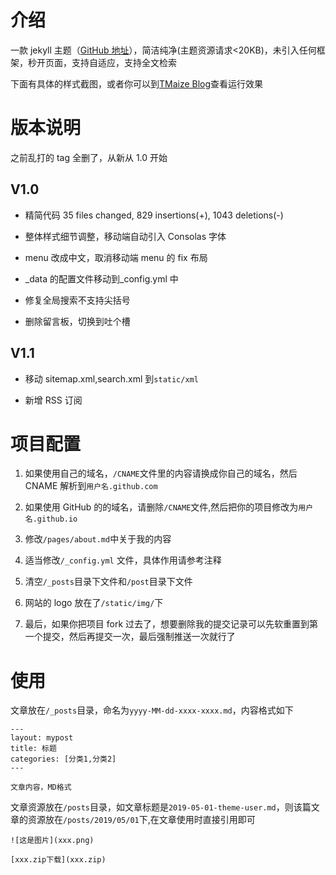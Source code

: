 # 介绍

一款 jekyll 主题（[GitHub 地址](https://github.com/TMaize/tmaize-blog)），简洁纯净(主题资源请求<20KB)，未引入任何框架，秒开页面，支持自适应，支持全文检索

下面有具体的样式截图，或者你可以到[TMaize Blog](http://blog.tmaize.net/)查看运行效果

# 版本说明

之前乱打的 tag 全删了，从新从 1.0 开始

## V1.0

- 精简代码 35 files changed, 829 insertions(+), 1043 deletions(-)

- 整体样式细节调整，移动端自动引入 Consolas 字体

- menu 改成中文，取消移动端 menu 的 fix 布局

- \_data 的配置文件移动到\_config.yml 中

- 修复全局搜索不支持尖括号

- 删除留言板，切换到吐个槽

## V1.1

- 移动 sitemap.xml,search.xml 到`static/xml`

- 新增 RSS 订阅

# 项目配置

1. 如果使用自己的域名，`/CNAME`文件里的内容请换成你自己的域名，然后 CNAME 解析到`用户名.github.com`

2. 如果使用 GitHub 的的域名，请删除`/CNAME`文件,然后把你的项目修改为`用户名.github.io`

3. 修改`/pages/about.md`中关于我的内容

4. 适当修改`/_config.yml` 文件，具体作用请参考注释

5. 清空`/_posts`目录下文件和`/post`目录下文件

6. 网站的 logo 放在了`/static/img/`下

7. 最后，如果你把项目 fork 过去了，想要删除我的提交记录可以先软重置到第一个提交，然后再提交一次，最后强制推送一次就行了

# 使用

文章放在`/_posts`目录，命名为`yyyy-MM-dd-xxxx-xxxx.md`，内容格式如下

```
---
layout: mypost
title: 标题
categories: [分类1,分类2]
---

文章内容，MD格式
```

文章资源放在`/posts`目录，如文章标题是`2019-05-01-theme-user.md`，则该篇文章的资源放在`/posts/2019/05/01`下,在文章使用时直接引用即可

```
![这是图片](xxx.png)

[xxx.zip下载](xxx.zip)
```
